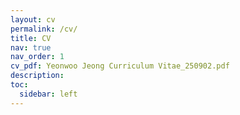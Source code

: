 ```yaml
---
layout: cv
permalink: /cv/
title: CV
nav: true
nav_order: 1
cv_pdf: Yeonwoo Jeong Curriculum Vitae_250902.pdf
description: 
toc:
  sidebar: left
---
```


